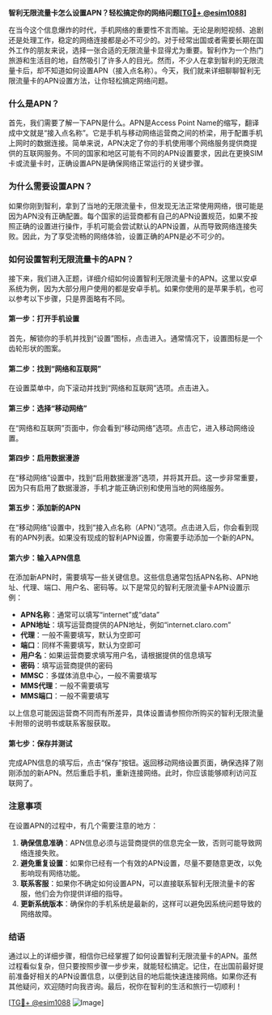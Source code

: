 **智利无限流量卡怎么设置APN？轻松搞定你的网络问题[[TG💪+ @esim1088](https://t.me/s/esim1088)]**

在当今这个信息爆炸的时代，手机网络的重要性不言而喻。无论是刷短视频、追剧还是处理工作，稳定的网络连接都是必不可少的。对于经常出国或者需要长期在国外工作的朋友来说，选择一张合适的无限流量卡显得尤为重要。智利作为一个热门旅游和生活目的地，自然吸引了许多人的目光。然而，不少人在拿到智利的无限流量卡后，却不知道如何设置APN（接入点名称）。今天，我们就来详细聊聊智利无限流量卡的APN设置方法，让你轻松搞定网络问题。

### 什么是APN？

首先，我们需要了解一下APN是什么。APN是Access Point Name的缩写，翻译成中文就是“接入点名称”。它是手机与移动网络运营商之间的桥梁，用于配置手机上网时的数据连接。简单来说，APN决定了你的手机使用哪个网络服务提供商提供的互联网服务。不同的国家和地区可能有不同的APN设置要求，因此在更换SIM卡或流量卡时，正确设置APN是确保网络正常运行的关键步骤。

### 为什么需要设置APN？

如果你刚到智利，拿到了当地的无限流量卡，但发现无法正常使用网络，很可能是因为APN没有正确配置。每个国家的运营商都有自己的APN设置规范，如果不按照正确的设置进行操作，手机可能会尝试默认的APN设置，从而导致网络连接失败。因此，为了享受流畅的网络体验，设置正确的APN是必不可少的。

### 如何设置智利无限流量卡的APN？

接下来，我们进入正题，详细介绍如何设置智利无限流量卡的APN。这里以安卓系统为例，因为大部分用户使用的都是安卓手机。如果你使用的是苹果手机，也可以参考以下步骤，只是界面略有不同。

#### 第一步：打开手机设置

首先，解锁你的手机并找到“设置”图标，点击进入。通常情况下，设置图标是一个齿轮形状的图案。

#### 第二步：找到“网络和互联网”

在设置菜单中，向下滚动并找到“网络和互联网”选项。点击进入。

#### 第三步：选择“移动网络”

在“网络和互联网”页面中，你会看到“移动网络”选项。点击它，进入移动网络设置。

#### 第四步：启用数据漫游

在“移动网络”设置中，找到“启用数据漫游”选项，并将其开启。这一步非常重要，因为只有启用了数据漫游，手机才能正确识别和使用当地的网络服务。

#### 第五步：添加新的APN

在“移动网络”设置中，找到“接入点名称（APN）”选项。点击进入后，你会看到现有的APN列表。如果没有现成的智利APN设置，你需要手动添加一个新的APN。

#### 第六步：输入APN信息

在添加新APN时，需要填写一些关键信息。这些信息通常包括APN名称、APN地址、代理、端口、用户名、密码等。以下是常见的智利无限流量卡APN设置示例：

- **APN名称**：通常可以填写“internet”或“data”
- **APN地址**：填写运营商提供的APN地址，例如“internet.claro.com”
- **代理**：一般不需要填写，默认为空即可
- **端口**：同样不需要填写，默认为空即可
- **用户名**：如果运营商要求填写用户名，请根据提供的信息填写
- **密码**：填写运营商提供的密码
- **MMSC**：多媒体消息中心，一般不需要填写
- **MMS代理**：一般不需要填写
- **MMS端口**：一般不需要填写

以上信息可能因运营商不同而有所差异，具体设置请参照你所购买的智利无限流量卡附带的说明书或联系客服获取。

#### 第七步：保存并测试

完成APN信息的填写后，点击“保存”按钮。返回移动网络设置页面，确保选择了刚刚添加的新APN。然后重启手机，重新连接网络。此时，你应该能够顺利访问互联网了。

### 注意事项

在设置APN的过程中，有几个需要注意的地方：

1. **确保信息准确**：APN信息必须与运营商提供的信息完全一致，否则可能导致网络连接失败。
2. **避免重复设置**：如果你已经有一个有效的APN设置，尽量不要随意更改，以免影响现有网络功能。
3. **联系客服**：如果你不确定如何设置APN，可以直接联系智利无限流量卡的客服，他们会为你提供详细的指导。
4. **更新系统版本**：确保你的手机系统是最新的，这样可以避免因系统问题导致的网络故障。

### 结语

通过以上的详细步骤，相信你已经掌握了如何设置智利无限流量卡的APN。虽然过程看似复杂，但只要按照步骤一步步来，就能轻松搞定。记住，在出国前最好提前准备好相关的APN设置信息，以便到达目的地后能快速连接网络。如果你还有其他疑问，欢迎随时向我咨询。最后，祝你在智利的生活和旅行一切顺利！

[[TG💪+ @esim1088](https://t.me/s/esim1088) ![Image](https://i.postimg.cc/4NQfJmqS/Snipaste-2025-05-13-00-14-12.png)]